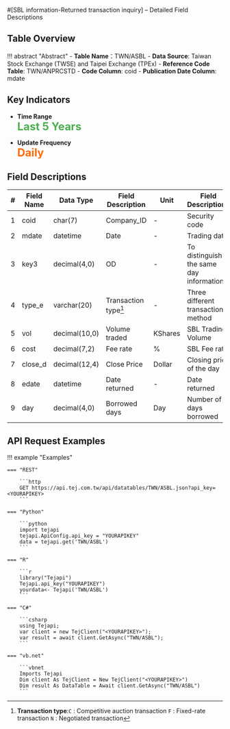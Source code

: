 #[SBL information-Returned transaction inquiry] – Detailed Field Descriptions


## Table Overview

!!! abstract "Abstract"
    - **Table Name**：TWN/ASBL
    - **Data Source**: Taiwan Stock Exchange (TWSE) and Taipei Exchange (TPEx)
    - **Reference Code Table**: TWN/ANPRCSTD
    - **Code Column**: coid
    - **Publication Date Column**: mdate

## Key Indicators

<div class="grid cards grid-3" markdown>

- __Time Range__  
  **<span style="font-size: 1.8em; color: #4caf50;">Last 5 Years</span>**

- __Update Frequency__  
  **<span style="font-size: 1.8em; color: #ff6d00;">Daily</span>**

</div>



## Field Descriptions

| #   | Field Name   | Data Type     | Field Description	                       | Unit     | Field Descriptions                                                                     |
|-----|-------------|----------------|------------------|----------|--------------------------------------|
| 1   | coid        | char(7)        | Company_ID       | -        | Security code                        |
| 2   | mdate       | datetime       | Date             | -        | Trading data                         |
| 3   | key3        | decimal(4,0)   | OD               | -        | To distinguish the same day information |
| 4   | type_e      | varchar(20)    | Transaction type[^1] | -        | Three different transaction method   |
| 5   | vol         | decimal(10,0)  | Volume traded    | KShares  | SBL Trading Volume                   |
| 6   | cost        | decimal(7,2)   | Fee rate         | %        | SBL Fee rate                         |
| 7   | close_d     | decimal(12,4)  | Close Price      | Dollar   | Closing price of the day             |
| 8   | edate       | datetime       | Date returned    | -        | Date returned                        |
| 9   | day         | decimal(4,0)   | Borrowed days    | Day      | Number of days borrowed              |

[^1]:**Transaction type**:`C` : Competitive auction transaction `F` : Fixed-rate transaction `N` : Negotiated transaction


## API Request Examples

!!! example "Examples"

    === "REST"
    
        ```http
        GET https://api.tej.com.tw/api/datatables/TWN/ASBL.json?api_key=<YOURAPIKEY>
        ```
    
    === "Python"
    
        ```python
        import tejapi
        tejapi.ApiConfig.api_key = "YOURAPIKEY"
        data = tejapi.get('TWN/ASBL')
        ```
    
    === "R"
    
        ```r
        library("Tejapi")
        Tejapi.api_key("YOURAPIKEY")
        yourdata<- Tejapi('TWN/ASBL')
        ```
    
    === "C#"
    
        ```csharp
        using Tejapi;
        var client = new TejClient("<YOURAPIKEY>");
        var result = await client.GetAsync("TWN/ASBL");
        ```
    
    === "vb.net"
    
        ```vbnet
        Imports Tejapi
        Dim client As TejClient = New TejClient("<YOURAPIKEY>")
        Dim result As DataTable = Await client.GetAsync("TWN/ASBL")
        ```



